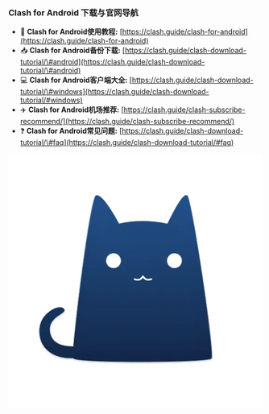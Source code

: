 ### Clash for Android 下载与官网导航

  - 📖 **Clash for Android使用教程:** [https://clash.guide/clash-for-android](https://clash.guide/clash-for-android)
  - 📥 **Clash for Android备份下载:** [https://clash.guide/clash-download-tutorial/\#android](https://clash.guide/clash-download-tutorial/\#android)
  - 💻 **Clash for Android客户端大全:** [https://clash.guide/clash-download-tutorial/\#windows](https://clash.guide/clash-download-tutorial/#windows)
  - ✈️ **Clash for Android机场推荐:** [https://clash.guide/clash-subscribe-recommend/](https://clash.guide/clash-subscribe-recommend/)
  - ❓ **Clash for Android常见问题:** [https://clash.guide/clash-download-tutorial/\#faq](https://clash.guide/clash-download-tutorial/#faq)


![Clash for Android](./images/clash-for-android.webp)

